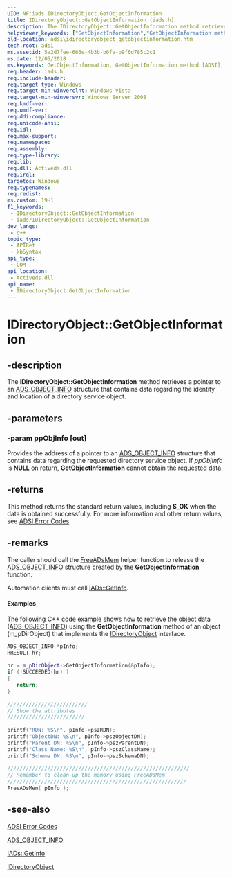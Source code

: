 ```yaml
---
UID: NF:iads.IDirectoryObject.GetObjectInformation
title: IDirectoryObject::GetObjectInformation (iads.h)
description: The IDirectoryObject::GetObjectInformation method retrieves a pointer to an ADS_OBJECT_INFO structure that contains data regarding the identity and location of a directory service object.
helpviewer_keywords: ["GetObjectInformation","GetObjectInformation method [ADSI]","GetObjectInformation method [ADSI]","IDirectoryObject interface","IDirectoryObject interface [ADSI]","GetObjectInformation method","IDirectoryObject.GetObjectInformation","IDirectoryObject::GetObjectInformation","_ds_idirectoryobject_getobjectinformation","adsi.idirectoryobject__getobjectinformation","adsi.idirectoryobject_getobjectinformation","iads/IDirectoryObject::GetObjectInformation"]
old-location: adsi\idirectoryobject_getobjectinformation.htm
tech.root: adsi
ms.assetid: 5a2d7fee-666e-4b3b-b6fa-b9f6d785c2c1
ms.date: 12/05/2018
ms.keywords: GetObjectInformation, GetObjectInformation method [ADSI], GetObjectInformation method [ADSI],IDirectoryObject interface, IDirectoryObject interface [ADSI],GetObjectInformation method, IDirectoryObject.GetObjectInformation, IDirectoryObject::GetObjectInformation, _ds_idirectoryobject_getobjectinformation, adsi.idirectoryobject__getobjectinformation, adsi.idirectoryobject_getobjectinformation, iads/IDirectoryObject::GetObjectInformation
req.header: iads.h
req.include-header: 
req.target-type: Windows
req.target-min-winverclnt: Windows Vista
req.target-min-winversvr: Windows Server 2008
req.kmdf-ver: 
req.umdf-ver: 
req.ddi-compliance: 
req.unicode-ansi: 
req.idl: 
req.max-support: 
req.namespace: 
req.assembly: 
req.type-library: 
req.lib: 
req.dll: Activeds.dll
req.irql: 
targetos: Windows
req.typenames: 
req.redist: 
ms.custom: 19H1
f1_keywords:
 - IDirectoryObject::GetObjectInformation
 - iads/IDirectoryObject::GetObjectInformation
dev_langs:
 - c++
topic_type:
 - APIRef
 - kbSyntax
api_type:
 - COM
api_location:
 - Activeds.dll
api_name:
 - IDirectoryObject.GetObjectInformation
---
```


# IDirectoryObject::GetObjectInformation


## -description

The <b>IDirectoryObject::GetObjectInformation</b> method retrieves a pointer to an <a href="https://docs.microsoft.com/windows/desktop/api/iads/ns-iads-ads_object_info">ADS_OBJECT_INFO</a> structure that contains data regarding the identity and location of a directory service object.

## -parameters

### -param ppObjInfo [out]

Provides the address of a pointer to an  <a href="https://docs.microsoft.com/windows/desktop/api/iads/ns-iads-ads_object_info">ADS_OBJECT_INFO</a> structure that contains data regarding the requested directory service object. If <i>ppObjInfo</i> is <b>NULL</b> on return, <b>GetObjectInformation</b> cannot obtain the requested data.

## -returns

This method returns the standard return values, including <b>S_OK</b> when the data is obtained successfully. For more information and other return values, see  <a href="https://docs.microsoft.com/windows/desktop/ADSI/adsi-error-codes">ADSI Error Codes</a>.

## -remarks

The caller should call 
the <a href="https://docs.microsoft.com/windows/desktop/api/adshlp/nf-adshlp-freeadsmem">FreeADsMem</a> helper function to release the  <a href="https://docs.microsoft.com/windows/desktop/api/iads/ns-iads-ads_object_info">ADS_OBJECT_INFO</a> structure created by the  <b>GetObjectInformation</b> function.

Automation clients must call  <a href="https://docs.microsoft.com/windows/desktop/api/iads/nf-iads-iads-getinfo">IADs::GetInfo</a>.


#### Examples

The following C++ code example shows how to retrieve the object data (<a href="https://docs.microsoft.com/windows/desktop/api/iads/ns-iads-ads_object_info">ADS_OBJECT_INFO</a>) using the <b>GetObjectInformation</b> method of an object (m_pDirObject) that implements the  <a href="https://docs.microsoft.com/windows/desktop/api/iads/nn-iads-idirectoryobject">IDirectoryObject</a> interface.


```cpp
ADS_OBJECT_INFO *pInfo;
HRESULT hr;
 
hr = m_pDirObject->GetObjectInformation(&pInfo);
if (!SUCCEEDED(hr) )
{
   return;
}
 
//////////////////////////
// Show the attributes 
/////////////////////////
 
printf("RDN: %S\n", pInfo->pszRDN);
printf("ObjectDN: %S\n", pInfo->pszObjectDN);
printf("Parent DN: %S\n", pInfo->pszParentDN);
printf("Class Name: %S\n", pInfo->pszClassName);
printf("Schema DN: %S\n", pInfo->pszSchemaDN);
 
///////////////////////////////////////////////////////////
// Remember to clean up the memory using FreeADsMem.
//////////////////////////////////////////////////////////
FreeADsMem( pInfo );
```

## -see-also

<a href="https://docs.microsoft.com/windows/desktop/ADSI/adsi-error-codes">ADSI Error Codes</a>



<a href="https://docs.microsoft.com/windows/desktop/api/iads/ns-iads-ads_object_info">ADS_OBJECT_INFO</a>



<a href="https://docs.microsoft.com/windows/desktop/api/iads/nf-iads-iads-getinfo">IADs::GetInfo</a>



<a href="https://docs.microsoft.com/windows/desktop/api/iads/nn-iads-idirectoryobject">IDirectoryObject</a>


